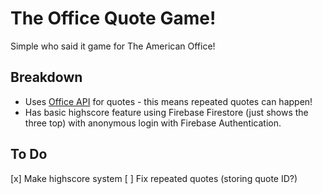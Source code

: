 # The Office Quote Game!

Simple who said it game for The American Office!

## Breakdown

- Uses [Office API](https://officeapi.dev/api/) for quotes - this means repeated quotes can happen!
- Has basic highscore feature using Firebase Firestore (just shows the three top) with anonymous login with Firebase Authentication.

## To Do

[x] Make highscore system
[ ] Fix repeated quotes (storing quote ID?)

